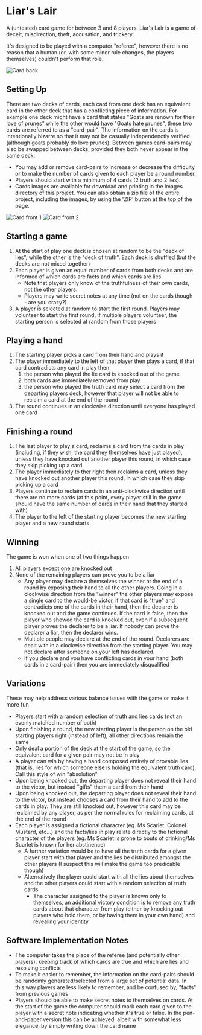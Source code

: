 Liar's Lair
======

A (untested) card game for between 3 and 8 players. Liar's Lair is a game of deceit, misdirection, theft, accusation, and trickery.  

It's designed to be played with a computer "referee", however there is no reason that a human (or, with some minor rule changes, the players themselves) couldn't perform that role.

![Card back](https://github.com/madmaw/LD4825/blob/master/images/back_bw_medium.png?raw=true)

## Setting Up

There are two decks of cards, each card from one deck has an equivalent card in the other deck that has a conflicting piece of information. For example one deck might have a card that states "Goats are renown for their love of prunes" while the other would have "Goats hate prunes", these two cards are referred to as a "card-pair". The information on the cards is intentionally bizarre so that it may not be casually independenctly verified (although goats probably do love prunes). Between games card-pairs may also be swapped between decks, provided they both never appear in the same deck.

* You may add or remove card-pairs to increase or decrease the difficulty or to make the number of cards given to each player be a round number. 
* Players should start with a minimum of 4 cards (2 truth and 2 lies).
* Cards images are available for download and printing in the images directory of this project. You can also obtain a zip file of the entire project, including the images, by using the 'ZIP' button at the top of the page.

![Card front 1](https://github.com/madmaw/LD4825/blob/master/images/goat_prune_1_bw_medium.png?raw=true) ![Card front 2](https://github.com/madmaw/LD4825/blob/master/images/goat_prune_2_bw_medium.png?raw=true)


## Starting a game

1. At the start of play one deck is chosen at random to be the "deck of lies", while the other is the "deck of truth". Each deck is shuffled (but the decks are not mixed together)
2. Each player is given an equal number of cards from both decks and are informed of which cards are facts and which cards are lies. 
	* Note that players only know of the truthfulness of their own cards, not the other players. 
	* Players may write secret notes at any time (not on the cards though - are you crazy?)
3. A player is selected at random to start the first round. Players may volunteer to start the first round, if multiple players volunteer, the starting person is selected at random from those players

## Playing a hand

1. The starting player picks a card from their hand and plays it
2. The player immediately to the left of that player then plays a card, if that card contradicts any card in play then
	1. the person who played the lie card is knocked out of the game 
	2. both cards are immediately removed from play
	3. the person who played the truth card may select a card from the departing players deck, however that player will not be able to reclaim a card at the end of the round
3. The round continues in an clockwise direction until everyone has played one card

## Finishing a round

1. The last player to play a card, reclaims a card from the cards in play (including, if they wish, the card they themselves have just played), unless they have knocked out another player this round, in which case they skip picking up a card
2. The player immediately to ther right then reclaims a card, unless they have knocked out another player this round, in which case they skip picking up a card
3. Players continue to reclaim cards in an anti-clockwise direction  until there are no more cards (at this point, every player still in the game should have the same number of cards in their hand that they started with)
4. The player to the left of the starting player becomes the new starting player and a new round starts

## Winning

The game is won when one of two things happen

1. All players except one are knocked out
2. None of the remaining players can prove you to be a liar
	* Any player may declare a themselves the winner at the end of a round by exposing their hand to all the other players. Going in a clockwise direction from the "winner" the other players may expose a single card to the would-be victor, if that card is "true" and contradicts one of the cards in their hand, then the declarer is knocked out and the game continues. If the card is false, then the player who showed the card is knocked out, even if a subsequent player proves the declarer to be a liar. If nobody can prove the declarer a liar, then the declarer wins.
 	* Multiple people may declare at the end of the round. Declarers are dealt with in a clockwise direction from the starting player. You may not declare after someone on your left has declared.
	* If you declare and you have conflicting cards in your hand (both cards in a card-pair) then you are immediately disqualified

## Variations

These may help address various balance issues with the game or make it more fun

* Players start with a random selection of truth and lies cards (not an evenly matched number of both)
* Upon finishing a round, the new starting player is the person on the old starting players right (instead of left), all other directions remain the same
* Only deal a portion of the deck at the start of the game, so the equivalent card for a given pair may not be in play
* A player can win by having a hand composed entirely of provable lies (that is, lies for which someone else is holding the equivalent truth card). Call this style of win "absolution"
* Upon being knocked out, the departing player does not reveal their hand to the victor, but instead "gifts" them a card from their hand
* Upon being knocked out, the departing player does not reveal their hand to the victor, but instead chooses a card from their hand to add to the cards in play. They are still knocked out, however this card may be reclaimed by any player, as per the normal rules for reclaiming cards, at the end of the round
* Each player is assigned a fictional character (eg. Ms Scarlet, Colonel Mustard, etc...) and the facts/lies in play relate directly to the fictional character of the players (eg. Ms Scarlet is prone to bouts of drinking/Ms Scarlet is known for her abstinence)
    * A further variation would be to have all the truth cards for a given player start with that player and the lies be distributed amongst the other players (I suspect this will make the game too predicable though)
    * Alternatively the player could start with all the lies about themselves and the other players could start with a random selection of truth cards
        * The character assigned to the player is known only to themselves, an additional victory condition is to remove any truth cards about that character from play (either by knocking out players who hold them, or by having them in your own hand) and revealing your identity

## Software Implementation Notes

* The computer takes the place of the referee (and potentially other players), keeping track of which cards are true and which are lies and resolving conflicts
* To make it easier to remember, the information on the card-pairs should be randomly generated/selected from a large set of potential data. In this way players are less likely to remember, and be confused by, "facts" from previous games
* Players should be able to make secret notes to themselves on cards. At the start of the game the computer should mark each card given to the player with a secret note indicating whether it's true or false. In the pen-and-paper version this can be achieved, albeit with somewhat less elegance, by simply writing down the card name